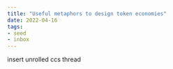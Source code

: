 ```yaml
---
title: "Useful metaphors to design token economies"
date: 2022-04-16
tags:
- seed
- inbox
---
```


insert unrolled ccs thread
